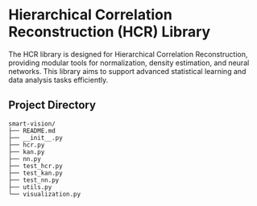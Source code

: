 # Hierarchical Correlation Reconstruction (HCR) Library

The HCR library is designed for Hierarchical Correlation Reconstruction, providing modular tools for normalization, density estimation, and neural networks. This library aims to support advanced statistical learning and data analysis tasks efficiently.

## Project Directory

```
smart-vision/
├── README.md
├── __init__.py
├── hcr.py
├── kan.py
├── nn.py
├── test_hcr.py
├── test_kan.py
├── test_nn.py
├── utils.py
└── visualization.py